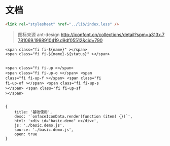 # 文档


````html
<link rel="stylesheet" href="../lib/index.less" />
````

<blockquote cite="http://iconfont.cn/collections/detail?spm=a313x.7781069.1998910419.d9df05512&cid=790">
    图标来源 ant-design <a href="http://iconfont.cn/collections/detail?spm=a313x.7781069.1998910419.d9df05512&cid=790">http://iconfont.cn/collections/detail?spm=a313x.7781069.1998910419.d9df05512&cid=790</a>
</blockquote>
<span class="fi fi-up"></span>
<span class="fi fi-up-o"></span>
<span class="fi fi-up-f"></span>
<span class="fi fi-up-of"></span>
<span class="fi fi-up-s"></span>
<span class="fi fi-up-sf"></span>
<pre>
<code>&lt;span class="fi fi-${name}" &gt;&lt;/span&gt;</code>
<code>&lt;span class="fi fi-${name}-${status}" &gt;&lt;/span&gt;</code>

<code>&lt;span class="fi fi-up &gt;&lt;/span&gt;</code>
<code>&lt;span class="fi fi-up-o &gt;&lt;/span&gt;</code>
<code>&lt;span class="fi fi-up-f &gt;&lt;/span&gt;</code>
<code>&lt;span class="fi fi-up-of &gt;&lt;/span&gt;</code>
<code>&lt;span class="fi fi-up-s &gt;&lt;/span&gt;</code>
<code>&lt;span class="fi fi-up-sf &gt;&lt;/span&gt;</code>
</pre>


````code
{
    title: '基础使用',
    desc: '`onfaceIconData.render(function (item) {})`',
    html: '<div id="basic-demo" ></div>',
    js: './basic.demo.js',
    source: './basic.demo.js',
    open: true
}
````


<style>
.icon {
    display: inline-block;
    color: #666;
    font-size:2em;
    margin-right: .5em;
    margin-bottom: .5em;
    width: 3.5em;
    height: 2em;
    text-align: center;
}
.icon .fi {
    font-size: 1em;
}
.icon-text {
    text-align: center;
    font-size: .2em;
    display: block;
}
body {
    word-break: break-all;
}
</style>
